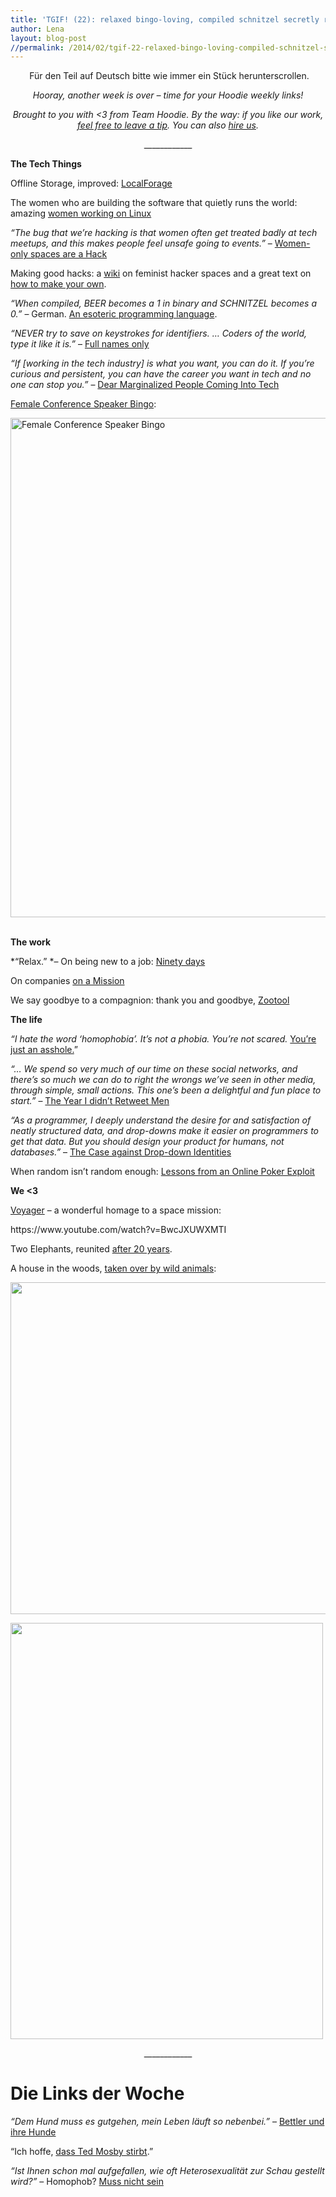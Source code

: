```yaml
---
title: 'TGIF! (22): relaxed bingo-loving, compiled schnitzel secretly running the world'
author: Lena
layout: blog-post
//permalink: /2014/02/tgif-22-relaxed-bingo-loving-compiled-schnitzel-secretly-running-the-world/
---
```

<p style="text-align: center;">
   Für den Teil auf Deutsch bitte wie immer ein Stück herunterscrollen.
</p>

<p style="text-align: center;">
  <em>Hooray, another week is over &#8211; time for your Hoodie weekly links!<br /> </em>
</p>

<p style="text-align: center;">
  <em>Brought to you with <3 from Team Hoodie. By the way: if you like our work, <a title="Leave  a Tip" href="https://www.gittip.com/hoodiehq/">feel free to leave a tip</a>. You can also <a href="http://thehoodiefirm.com">hire us</a>.</em>
</p>

<p style="text-align: center;">
  ____________
</p>

**The Tech Things**

Offline Storage, improved: [LocalForage][1]

The women who are building the software that quietly runs the world: amazing [women working on Linux][2]

*&#8220;The bug that we’re hacking is that women often get treated badly at tech meetups, and this makes people feel unsafe going to events.&#8221;* – [Women-only spaces are a Hack <!--more-->][3]

Making good hacks: a [wiki][4] on feminist hacker spaces and a great text on [how to make your own][5].

*&#8220;When compiled, BEER becomes a 1 in binary and SCHNITZEL becomes a 0.&#8221;* – German. [An esoteric programming language][6].

*&#8220;NEVER try to save on keystrokes for identifiers. &#8230; Coders of the world, type it like it is.&#8221;* – [Full names only][7]

*&#8220;If [working in the tech industry] is what you want, you can do it. If you&#8217;re curious and persistent, you can have the career you want in tech and no one can stop you.&#8221;* – [Dear Marginalized People Coming Into Tech][8]

[Female Conference Speaker Bingo][9]:

[<img class="aligncenter size-large wp-image-1152" alt="Female Conference Speaker Bingo" src="http://blog.hood.ie/wp-content/uploads/2014/02/Female-Conference-Speaker-Bingo-e1348511495522-425x470.jpg" width="799" />][9]
&nbsp;

**The work**

*&#8220;Relax.&#8221; *– On being new to a job: [Ninety days][10]

On companies [on a Mission][11]

We say goodbye to a compagnion: thank you and goodbye, [Zootool][12]

**The life**

*&#8220;I hate the word ‘homophobia’. It’s not a phobia. You’re not scared.* [You’re just an asshole.][13]&#8221;

*&#8220;&#8230; We spend so very much of our time on these social networks, and there’s so much we can do to right the wrongs we’ve seen in other media, through simple, small actions. This one’s been a delightful and fun place to start.&#8221;* – [The Year I didn&#8217;t Retweet Men][14]

*&#8220;As a programmer, I deeply understand the desire for and satisfaction of neatly structured data, and drop-downs make it easier on programmers to get that data. But you should design your product for humans, not databases.&#8221;* – [The Case against Drop-down Identities][15]

When random isn&#8217;t random enough: [Lessons from an Online Poker Exploit][16]

<p style="text-align: left;">
  <strong>We <3</strong>
</p>

<p style="text-align: left;">
  <a href="https://www.youtube.com/watch?v=BwcJXUWXMTI">Voyager</a> &#8211; a wonderful homage to a space mission:
</p>

<p style="text-align: left;">
  https://www.youtube.com/watch?v=BwcJXUWXMTI
</p>

<p style="text-align: left;">
  Two Elephants, reunited <a href="https://www.youtube.com/watch?v=lF8em4uPdCg">after 20 years</a>.
</p>



<p style="text-align: left;">
  A house in the woods, <a href="http://www.boredpanda.com/abandoned-house-animals-kai-fagerstrom/?image_id=abandoned-house-animals-kai-fagerstrom-22.jpg">taken over by wild animals</a>:
</p>

<p style="text-align: left;">
  <a href="http://www.boredpanda.com/abandoned-house-animals-kai-fagerstrom/?image_id=abandoned-house-animals-kai-fagerstrom-5.jpg" rel="lightbox[1135]" title="TGIF! (22): relaxed bingo-loving, compiled schnitzel secretly running the world"><img class="alignnone" alt="" src="http://bp3.uuuploads.com/abandoned-house-animals-kai-fagerstrom/abandoned-house-animals-kai-fagerstrom-5.jpg" width="605" height="531" /></a>
</p>

<p style="text-align: left;">
  <a href="http://sulia.com/channel/animals/f/9112d691-25cc-4f74-aed9-bcd239e106c7/?action=prop&source=tw&form_factor=desktop"><img class="alignnone" alt="" src="http://media1.sulia.com/static/user_images/35/2014-02-11/864aaec6-2c30-454a-bf2c-3fd1212a85c9.jpeg" width="500" height="666" /></a>
</p>

<p style="text-align: center;">
  ____________
</p>

<h1 style="text-align: left;">
  Die Links der Woche
</h1>

*&#8220;Dem Hund muss es gutgehen, mein Leben läuft so nebenbei.&#8221;* – [Bettler und ihre Hunde][17]

&#8220;Ich hoffe, [dass Ted Mosby stirbt][18].&#8221;

*&#8220;Ist Ihnen schon mal aufgefallen, wie oft Heterosexualität zur Schau gestellt wird?&#8221;* – Homophob? [Muss nicht sein][19]

 [1]: https://hacks.mozilla.org/2014/02/localforage-offline-storage-improved/
 [2]: http://www.businessinsider.com/women-in-linux-quietly-running-the-world-2014-2?utm_content=buffer93738&utm_medium=social&utm_source=twitter.com&utm_campaign=buffer
 [3]: https://medium.com/p/a548c1ed6728
 [4]: http://geekfeminism.wikia.com/wiki/Feminist_hackerspace_design_patterns
 [5]: http://modelviewculture.com/pieces/the-rise-of-feminist-hackerspaces-and-how-to-make-your-own
 [6]: http://esolangs.org/wiki/German
 [7]: http://jabberwocky.eu/2014/02/13/full-names-only/
 [8]: http://modelviewculture.com/pieces/dear-marginalized-people-coming-into-tech
 [9]: http://www.feministe.us/blog/archives/2012/09/24/why-arent-there-more-women-at-stem-conferences-this-time-its-statistical/female-conference-speaker-bingo/
 [10]: http://randsinrepose.com/archives/ninety-days/
 [11]: http://a16z.com/2014/02/11/on-a-mission/
 [12]: http://zootool.com/goodbye
 [13]: http://morningchorus.tumblr.com/post/23292129861/i-hate-the-word-homophobia-its-not-a-phobia-youre
 [14]: https://medium.com/p/79403a7eade1
 [15]: http://smarterware.org/7388/the-case-against-drop-down-identities
 [16]: http://www.lauradhamilton.com/random-lessons-online-poker-exploit
 [17]: http://sz-magazin.sueddeutsche.de/texte/anzeigen/41508/1/1
 [18]: http://seite2.wordpress.com/2014/01/21/ich-hoffe-dass-ted-mosby-stirbt/
 [19]: http://www.zeit.de/wissen/2014-02/homophobie-ursachen-folgen-akzeptanz
